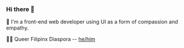 ### Hi there 👋
🌺 I'm a front-end web developer using UI as a form of compassion and empathy.

🏳️‍🌈 Queer Filipinx Diaspora -- [he/him](https://www.mypronouns.org/he-him)
